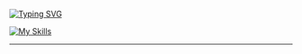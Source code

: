 [![Typing SVG](https://readme-typing-svg.demolab.com?font=Oswald&size=30&duration=2000&pause=1000&color=10A1B8&center=true&width=650&height=200&lines=Hi%F0%9F%91%8B;I'm+Imran;I'm+interested+in+Android+and+Linux)](https://git.io/typing-svg)


[![My Skills](https://skillicons.dev/icons?i=js,html,css,bash,bots,git,github,godot,linux,py,vscode)](https://skillicons.dev)

<!---
IMYdev/IMYdev is a ✨ special ✨ repository because its `README.md` (this file) appears on your GitHub profile.
You can click the Preview link to take a look at your changes.
--->
---

